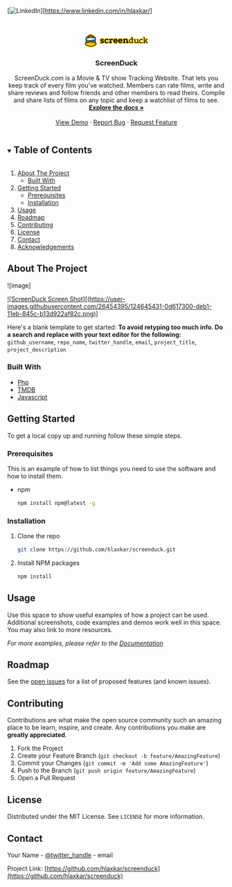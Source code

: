 
<!--
*** Thanks for checking out the Best-README-Template. If you have a suggestion
*** that would make this better, please fork the repo and create a pull request
*** or simply open an issue with the tag "enhancement".
*** Thanks again! Now go create something AMAZING! :D
***
***
***
*** To avoid retyping too much info. Do a search and replace for the following:
*** github_username, repo_name, twitter_handle, email, project_title, project_description
-->



<!-- PROJECT SHIELDS -->
<!--
*** I'm using markdown "reference style" links for readability.
*** Reference links are enclosed in brackets [ ] instead of parentheses ( ).
*** See the bottom of this document for the declaration of the reference variables
*** for contributors-url, forks-url, etc. This is an optional, concise syntax you may use.
*** https://www.markdownguide.org/basic-syntax/#reference-style-links
-->

[![LinkedIn][linkedin-shield]][https://www.linkedin.com/in/hlaxkar/]



<!-- PROJECT LOGO -->
<br />
<p align="center">
  <a href="https://github.com/hlaxkar/screenduck">
    <img src="img/logo3.png" alt="Logo" width="150">
  </a>

  <h3 align="center">ScreenDuck</h3>

  <p align="center">
    ScreenDuck.com is a Movie & TV show Tracking Website. That lets you keep track of every film you've watched. Members can rate films, write and share reviews and follow friends and other members to read theirs. Compile and share lists of films on any topic and keep a watchlist of films to see.
    <br />
    <a href="https://github.com/hlaxkar/screenduck"><strong>Explore the docs »</strong></a>
    <br />
    <br />
    <a href="https://github.com/hlaxkar/screenduck">View Demo</a>
    ·
    <a href="https://github.com/hlaxkar/screenduck/issues">Report Bug</a>
    ·
    <a href="https://github.com/hlaxkar/screenduck/issues">Request Feature</a>
  </p>
</p>



<!-- TABLE OF CONTENTS -->
<details open="open">
  <summary><h2 style="display: inline-block">Table of Contents</h2></summary>
  <ol>
    <li>
      <a href="#about-the-project">About The Project</a>
      <ul>
        <li><a href="#built-with">Built With</a></li>
      </ul>
    </li>
    <li>
      <a href="#getting-started">Getting Started</a>
      <ul>
        <li><a href="#prerequisites">Prerequisites</a></li>
        <li><a href="#installation">Installation</a></li>
      </ul>
    </li>
    <li><a href="#usage">Usage</a></li>
    <li><a href="#roadmap">Roadmap</a></li>
    <li><a href="#contributing">Contributing</a></li>
    <li><a href="#license">License</a></li>
    <li><a href="#contact">Contact</a></li>
    <li><a href="#acknowledgements">Acknowledgements</a></li>
  </ol>
</details>



<!-- ABOUT THE PROJECT -->
## About The Project
![image]

[![ScreenDuck Screen Shot][(https://user-images.githubusercontent.com/26454395/124645431-0d617300-deb1-11eb-845c-b13d922af82c.png)]](http://www.screenduck.tk)

Here's a blank template to get started:
**To avoid retyping too much info. Do a search and replace with your text editor for the following:**
`github_username`, `repo_name`, `twitter_handle`, `email`, `project_title`, `project_description`


### Built With

* [Php]()
* [TMDB]()
* [Javascript]()



<!-- GETTING STARTED -->
## Getting Started

To get a local copy up and running follow these simple steps.

### Prerequisites

This is an example of how to list things you need to use the software and how to install them.
* npm
  ```sh
  npm install npm@latest -g
  ```

### Installation

1. Clone the repo
   ```sh
   git clone https://github.com/hlaxkar/screenduck.git
   ```
2. Install NPM packages
   ```sh
   npm install
   ```



<!-- USAGE EXAMPLES -->
## Usage

Use this space to show useful examples of how a project can be used. Additional screenshots, code examples and demos work well in this space. You may also link to more resources.

_For more examples, please refer to the [Documentation](https://example.com)_



<!-- ROADMAP -->
## Roadmap

See the [open issues](https://github.com/hlaxkar/screenduck/issues) for a list of proposed features (and known issues).



<!-- CONTRIBUTING -->
## Contributing

Contributions are what make the open source community such an amazing place to be learn, inspire, and create. Any contributions you make are **greatly appreciated**.

1. Fork the Project
2. Create your Feature Branch (`git checkout -b feature/AmazingFeature`)
3. Commit your Changes (`git commit -m 'Add some AmazingFeature'`)
4. Push to the Branch (`git push origin feature/AmazingFeature`)
5. Open a Pull Request



<!-- LICENSE -->
## License

Distributed under the MIT License. See `LICENSE` for more information.



<!-- CONTACT -->
## Contact

Your Name - [@twitter_handle](https://twitter.com/twitter_handle) - email

Project Link: [https://github.com/hlaxkar/screenduck](https://github.com/hlaxkar/screenduck)






<!-- MARKDOWN LINKS & IMAGES -->
<!-- https://www.markdownguide.org/basic-syntax/#reference-style-links -->
[contributors-shield]: https://img.shields.io/github/contributors/hlaxkar/repo.svg?style=for-the-badge
[contributors-url]: https://github.com/hlaxkar/repo/graphs/contributors
[forks-shield]: https://img.shields.io/github/forks/hlaxkar/repo.svg?style=for-the-badge
[forks-url]: https://github.com/hlaxkar/repo/network/members
[stars-shield]: https://img.shields.io/github/stars/hlaxkar/repo.svg?style=for-the-badge
[stars-url]: https://github.com/hlaxkar/repo/stargazers
[issues-shield]: https://img.shields.io/github/issues/hlaxkar/repo.svg?style=for-the-badge
[issues-url]: https://github.com/hlaxkar/repo/issues
[license-shield]: https://img.shields.io/github/license/hlaxkar/repo.svg?style=for-the-badge
[license-url]: https://github.com/hlaxkar/repo/blob/master/LICENSE.txt
[linkedin-shield]: https://img.shields.io/badge/-LinkedIn-black.svg?style=for-the-badge&logo=linkedin&colorB=555
[linkedin-url]: https://linkedin.com/in/hlaxkar
